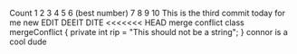 Count 1
2
3
4
5
6 (best number)
7
8
9
10 This is the third commit today for me
new
EDIT DEEIT DITE
<<<<<<< HEAD
merge conflict
class mergeConflict {
    private int rip = "This should not be a string";
}
connor is a cool dude